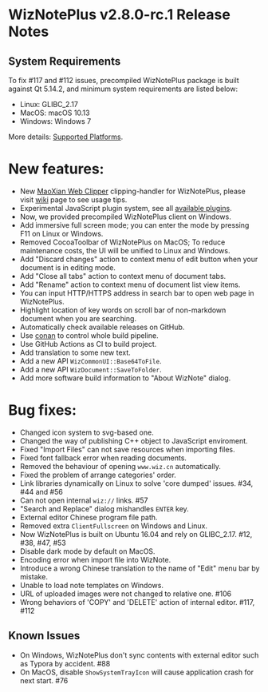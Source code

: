 # WizNotePlus v2.8.0-rc.1 Release Notes

## System Requirements

To fix #117 and #112 issues, precompiled WizNotePlus package is built against Qt 5.14.2, and minimum system requirements are listed below:

* Linux: GLIBC_2.17
* MacOS: macOS 10.13
* Windows: Windows 7

More details: [Supported Platforms](https://doc-snapshots.qt.io/qt5-5.14/supported-platforms.html).

# New features:

* New [MaoXian Web Clipper](https://github.com/mika-cn/maoxian-web-clipper) clipping-handler for WizNotePlus, please visit [wiki](https://github.com/altairwei/WizNotePlus/wiki/MaoXian%E7%BD%91%E9%A1%B5%E5%89%AA%E8%A3%81%E6%8F%92%E4%BB%B6%E8%AE%BE%E7%BD%AE) page to see usage tips.
* Experimental JavaScript plugin system, see all [available plugins](https://github.com/altairwei/WizNotePlus/wiki/%E6%8F%92%E4%BB%B6%E5%AE%89%E8%A3%85%E6%8C%87%E5%8D%97).
* Now, we provided precompiled WizNotePlus client on Windows.
* Add immersive full screen mode; you can enter the mode by pressing F11 on Linux or Windows.
* Removed CocoaToolbar of WizNotePlus on MacOS; To reduce maintenance costs, the UI will be unified to Linux and Windows.
* Add "Discard changes" action to context menu of edit button when your document is in editing mode.
* Add "Close all tabs" action to context menu of document tabs.
* Add "Rename" action to context menu of document list view items.
* You can input HTTP/HTTPS address in search bar to open web page in WizNotePlus.
* Highlight location of key words on scroll bar of non-markdown document when you are searching.
* Automatically check available releases on GitHub.
* Use [conan](https://github.com/conan-io/conan) to control whole build pipeline.
* Use GitHub Actions as CI to build project.
* Add translation to some new text.
* Add a new API `WizCommonUI::Base64ToFile`.
* Add a new API `WizDocument::SaveToFolder`.
* Add more software build information to "About WizNote" dialog.

# Bug fixes:

* Changed icon system to svg-based one.
* Changed the way of publishing C++ object to JavaScript enviroment.
* Fixed "Import Files" can not save resources when importing files.
* Fixed font fallback error when reading documents.
* Removed the behaviour of opening `www.wiz.cn` automatically.
* Fixed the problem of arrange categories' order.
* Link libraries dynamically on Linux to solve 'core dumped' issues. #34, #44 and #56
* Can not open internal `wiz://` links. #57
* "Search and Replace" dialog mishandles `ENTER` key.
* External editor Chinese program file path.
* Removed extra `ClientFullscreen`  on Windows and Linux.
* Now WizNotePlus is built on Ubuntu 16.04 and rely on GLIBC_2.17. #12, #38, #47, #53
* Disable dark mode by default on MacOS.
* Encoding error when import file into WizNote.
* Introduce a wrong Chinese translation to the name of "Edit" menu bar by mistake.
* Unable to load note templates on Windows.
* URL of uploaded images were not changed to relative one. #106
* Wrong behaviors of 'COPY' and 'DELETE' action of internal editor. #117, #112

## Known Issues

- On Windows, WizNotePlus don't sync contents with external editor such as Typora by accident. #88
- On MacOS, disable `ShowSystemTrayIcon` will cause application crash for next start. #76